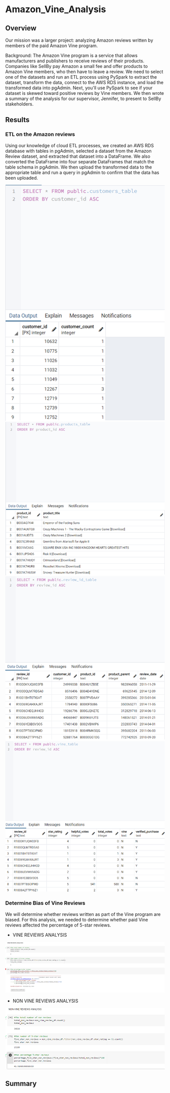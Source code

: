 # Amazon_Vine_Analysis

## Overview
Our mission was a larger project: analyzing Amazon reviews written by members of the paid Amazon Vine program.

Background: The Amazon Vine program is a service that allows manufacturers and publishers to receive reviews of their products. Companies like SellBy pay Amazon a small fee and offer products to Amazon Vine members, who then have to leave a review.
We need to select one of the datasets and run an ETL process using PySpark to extract the dataset, transform the data, connect to the AWS RDS instance, and load the transformed data into pgAdmin. Next, you'll use PySpark to see if your dataset is skewed toward positive reviews by Vine members. We then wrote a summary of the analysis for our supervisor, Jennifer, to present to SellBy stakeholders.


## Results
### ETL on the Amazon reviews
Using our knowledge of cloud ETL processes, we created an AWS RDS database with tables in pgAdmin, selected a dataset from the Amazon Review dataset, and extracted that dataset into a DataFrame. We also converted the DataFrame into four separate DataFrames that match the table schema in pgAdmin. We then upload the transformed data to the appropriate table and run a query in pgAdmin to confirm that the data has been uploaded.

![ETL on the Amazon reviews](https://github.com/Simro25011/Amazon_Vine_Analysis/blob/main/Resources/customers_table_sql.png)
![ETL on the Amazon reviews](https://github.com/Simro25011/Amazon_Vine_Analysis/blob/main/Resources/products_table_sql.png)
![ETL on the Amazon reviews](https://github.com/Simro25011/Amazon_Vine_Analysis/blob/main/Resources/review_id_table_sql.png)
![ETL on the Amazon reviews](https://github.com/Simro25011/Amazon_Vine_Analysis/blob/main/Resources/vine_table_sql.png)

### Determine Bias of Vine Reviews

We will determine whether reviews written as part of the Vine program are biased. For this analysis, we needed to determine whether paid Vine reviews affected the percentage of 5-star reviews.

- VINE REVIEWS ANALYSIS

![VINE REVIEWS ANALYSIS](https://github.com/Simro25011/Amazon_Vine_Analysis/blob/main/Resources/Vine_reviews_analysis.png)

- NON VINE REVIEWS ANALYSIS

![NON VINE REVIEWS ANALYSIS](https://github.com/Simro25011/Amazon_Vine_Analysis/blob/main/Resources/Non_vine_reviews_analysis.png)

## Summary

